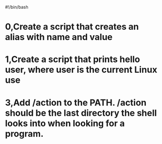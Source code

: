 #!/bin/bash

# 0,Create a script that creates an alias with name <ls> and value <rm>

# 1,Create a script that prints hello user, where user is the current Linux use

# 3,Add /action to the PATH. /action should be the last directory the shell looks into when looking for a program.
